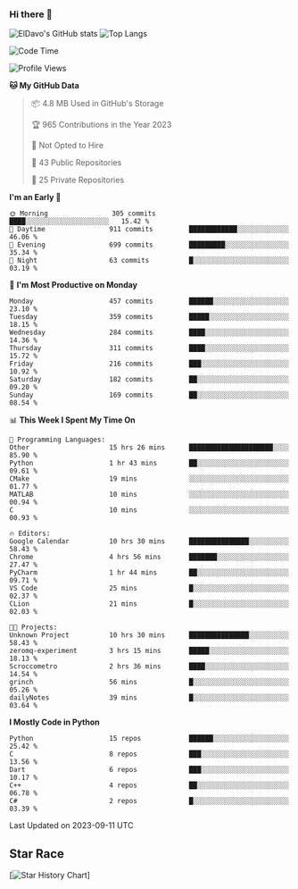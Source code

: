 ### Hi there 👋
![ElDavo's GitHub stats](https://github-readme-stats.vercel.app/api?username=ElDavoo&show_icons=true&theme=chartreuse-dark)
![Top Langs](https://github-readme-stats.vercel.app/api/top-langs/?username=ElDavoo&theme=chartreuse-dark&layout=compact)

<!--START_SECTION:waka-->
![Code Time](http://img.shields.io/badge/Code%20Time-390%20hrs%2036%20mins-blue)

![Profile Views](http://img.shields.io/badge/Profile%20Views-1-blue)

**🐱 My GitHub Data** 

> 📦 4.8 MB Used in GitHub's Storage 
 > 
> 🏆 965 Contributions in the Year 2023
 > 
> 🚫 Not Opted to Hire
 > 
> 📜 43 Public Repositories 
 > 
> 🔑 25 Private Repositories 
 > 
**I'm an Early 🐤** 

```text
🌞 Morning                305 commits         ████░░░░░░░░░░░░░░░░░░░░░   15.42 % 
🌆 Daytime                911 commits         ████████████░░░░░░░░░░░░░   46.06 % 
🌃 Evening                699 commits         █████████░░░░░░░░░░░░░░░░   35.34 % 
🌙 Night                  63 commits          █░░░░░░░░░░░░░░░░░░░░░░░░   03.19 % 
```
📅 **I'm Most Productive on Monday** 

```text
Monday                   457 commits         ██████░░░░░░░░░░░░░░░░░░░   23.10 % 
Tuesday                  359 commits         █████░░░░░░░░░░░░░░░░░░░░   18.15 % 
Wednesday                284 commits         ████░░░░░░░░░░░░░░░░░░░░░   14.36 % 
Thursday                 311 commits         ████░░░░░░░░░░░░░░░░░░░░░   15.72 % 
Friday                   216 commits         ███░░░░░░░░░░░░░░░░░░░░░░   10.92 % 
Saturday                 182 commits         ██░░░░░░░░░░░░░░░░░░░░░░░   09.20 % 
Sunday                   169 commits         ██░░░░░░░░░░░░░░░░░░░░░░░   08.54 % 
```


📊 **This Week I Spent My Time On** 

```text
💬 Programming Languages: 
Other                    15 hrs 26 mins      █████████████████████░░░░   85.90 % 
Python                   1 hr 43 mins        ██░░░░░░░░░░░░░░░░░░░░░░░   09.61 % 
CMake                    19 mins             ░░░░░░░░░░░░░░░░░░░░░░░░░   01.77 % 
MATLAB                   10 mins             ░░░░░░░░░░░░░░░░░░░░░░░░░   00.94 % 
C                        10 mins             ░░░░░░░░░░░░░░░░░░░░░░░░░   00.93 % 

🔥 Editors: 
Google Calendar          10 hrs 30 mins      ███████████████░░░░░░░░░░   58.43 % 
Chrome                   4 hrs 56 mins       ███████░░░░░░░░░░░░░░░░░░   27.47 % 
PyCharm                  1 hr 44 mins        ██░░░░░░░░░░░░░░░░░░░░░░░   09.71 % 
VS Code                  25 mins             █░░░░░░░░░░░░░░░░░░░░░░░░   02.37 % 
CLion                    21 mins             █░░░░░░░░░░░░░░░░░░░░░░░░   02.03 % 

🐱‍💻 Projects: 
Unknown Project          10 hrs 30 mins      ███████████████░░░░░░░░░░   58.43 % 
zeromq-experiment        3 hrs 15 mins       █████░░░░░░░░░░░░░░░░░░░░   18.13 % 
Scroccometro             2 hrs 36 mins       ████░░░░░░░░░░░░░░░░░░░░░   14.54 % 
grinch                   56 mins             █░░░░░░░░░░░░░░░░░░░░░░░░   05.26 % 
dailyNotes               39 mins             █░░░░░░░░░░░░░░░░░░░░░░░░   03.64 % 
```

**I Mostly Code in Python** 

```text
Python                   15 repos            ██████░░░░░░░░░░░░░░░░░░░   25.42 % 
C                        8 repos             ███░░░░░░░░░░░░░░░░░░░░░░   13.56 % 
Dart                     6 repos             ███░░░░░░░░░░░░░░░░░░░░░░   10.17 % 
C++                      4 repos             ██░░░░░░░░░░░░░░░░░░░░░░░   06.78 % 
C#                       2 repos             █░░░░░░░░░░░░░░░░░░░░░░░░   03.39 % 
```




 Last Updated on 2023-09-11 UTC
<!--END_SECTION:waka-->

## Star Race

[![Star History Chart](https://api.star-history.com/svg?repos=ElDavoo/WhatsApp-Crypt14-Crypt15-Decrypter,ElDavoo/TuringOS,EliteAndroidApps/WhatsApp-Crypt12-Decrypter,KnugiHK/Whatsapp-Chat-Exporter&type=Date)]
